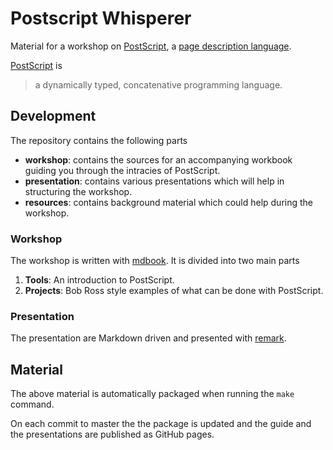 # Postscript Whisperer
Material for a workshop on [PostScript][adobe:postscript], a [page description language][wikipedia:pdl].

[PostScript][wikipedia:postscript] is 

> a dynamically typed, concatenative programming language.

## Development
The repository contains the following parts

* **workshop**: contains the sources for an accompanying workbook guiding you through the intracies of PostScript.
* **presentation**: contains various presentations which will help in structuring the workshop.
* **resources**: contains background material which could help during the workshop.

### Workshop
The workshop is written with [mdbook][mdbook]. It is divided into two main parts

1. **Tools**: An introduction to PostScript.
2. **Projects**: Bob Ross style examples of what can be done with PostScript.

### Presentation
The presentation are Markdown driven and presented with [remark][remark].

## Material
The above material is automatically packaged when running the `make` command.

On each commit to master the the package is updated and the guide and the presentations are published as GitHub pages.

[adobe:postscript]: https://www.adobe.com/products/postscript.html
[wikipedia:pdl]: https://en.wikipedia.org/wiki/Page_description_language
[wikipedia:postscript]: https://en.wikipedia.org/wiki/PostScript
[mdbook]: https://rust-lang.github.io/mdBook/
[remark]: https://remarkjs.com/